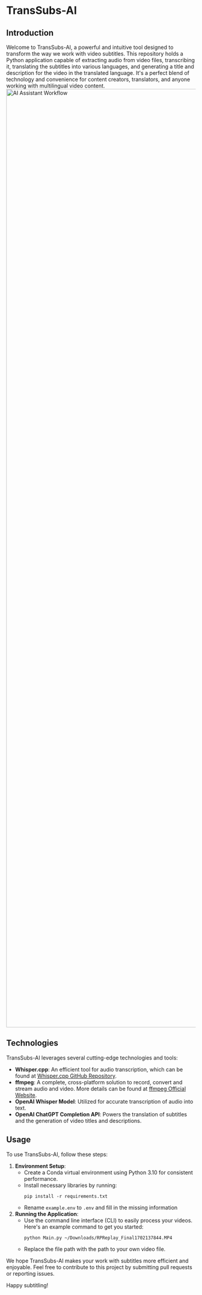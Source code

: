 # TransSubs-AI

## Introduction
Welcome to TransSubs-AI, a powerful and intuitive tool designed to transform the way we work with video subtitles. This repository holds a Python application capable of extracting audio from video files, transcribing it, translating the subtitles into various languages, and generating a title and description for the video in the translated language. It's a perfect blend of technology and convenience for content creators, translators, and anyone working with multilingual video content.
<img width="2487" alt="AI Assistant Workflow" src="https://github.com/user-attachments/assets/68c34238-8fb7-41db-92bf-8e33001dd191">

## Technologies
TransSubs-AI leverages several cutting-edge technologies and tools:

- **Whisper.cpp**: An efficient tool for audio transcription, which can be found at [Whisper.cpp GitHub Repository](https://github.com/ggerganov/whisper.cpp).
- **ffmpeg**: A complete, cross-platform solution to record, convert and stream audio and video. More details can be found at [ffmpeg Official Website](https://ffmpeg.org/).
- **OpenAI Whisper Model**: Utilized for accurate transcription of audio into text.
- **OpenAI ChatGPT Completion API**: Powers the translation of subtitles and the generation of video titles and descriptions.

## Usage
To use TransSubs-AI, follow these steps:

1. **Environment Setup**:
   - Create a Conda virtual environment using Python 3.10 for consistent performance.
   - Install necessary libraries by running:
     ```
     pip install -r requirements.txt
     ```
   - Rename `example.env` to `.env` and fill in the missing information
2. **Running the Application**:
   - Use the command line interface (CLI) to easily process your videos. Here's an example command to get you started:
     ```
     python Main.py ~/Downloads/RPReplay_Final1702137844.MP4
     ```
   - Replace the file path with the path to your own video file.

We hope TransSubs-AI makes your work with subtitles more efficient and enjoyable. Feel free to contribute to this project by submitting pull requests or reporting issues.

Happy subtitling!
